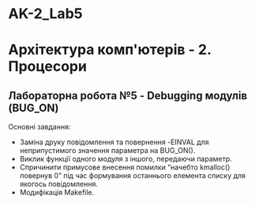 # AK-2_Lab5
<h1>Архітектура комп'ютерів - 2. Процесори</h1>
<h2>Лабораторна робота №5 - Debugging модулів (BUG_ON)</h2>
<p>Основні завдання:</p>
<ul>
  <li>Заміна друку повідомлення та повернення -EINVAL для неприпустимого значення параметра на BUG_ON().</li>
  <li>Виклик функції одного модуля з іншого, передаючи параметр.</li>
  <li>Спричинити примусове внесення помилки “начебто kmalloc() повернув 0” під час формування останнього елемента списку для якогось повідомлення.</li>
  <li>Модифікація Makefile.</li>
</ul>

